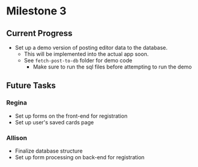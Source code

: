 # Milestone 3

## Current Progress
- Set up a demo version of posting editor data to the database.
  - This will be implemented into the actual app soon.
  - See `fetch-post-to-db` folder for demo code
    - Make sure to run the sql files before attempting to run the demo

## Future Tasks

### Regina
- Set up forms on the front-end for registration
- Set up user's saved cards page

### Allison
- Finalize database structure
- Set up form processing on back-end for registration